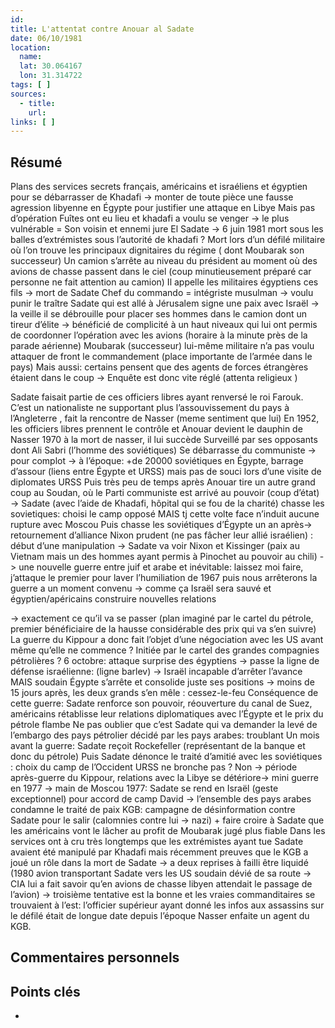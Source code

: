 ```yaml
---
id: 
title: L'attentat contre Anouar al Sadate
date: 06/10/1981
location:
  name: 
  lat: 30.064167
  lon: 31.314722
tags: [ ]
sources:
  - title: 
    url: 
links: [ ]
---
```


## Résumé
Plans des services secrets français, américains et israéliens et égyptien pour se débarrasser de Khadafi -> monter de toute pièce une fausse agression libyenne en Égypte pour justifier une attaque en Libye 
Mais pas d’opération 
Fuîtes ont eu lieu et khadafi a voulu se venger -> le plus vulnérable = Son voisin et ennemi jure El Sadate 
-> 6 juin 1981 mort sous les balles d’extrémistes sous l’autorité de khadafi ? Mort lors d’un défilé militaire où l’on trouve les principaux dignitaires du régime ( dont Moubarak son successeur) 
Un camion s’arrête au niveau du président au moment où des avions de chasse passent dans le ciel (coup minutieusement préparé car personne ne fait attention au camion) 
Il appelle les militaires égyptiens ces fils -> mort de Sadate Chef du commando = intégriste musulman 
-> voulu punir le traître Sadate qui est allé à Jérusalem signe une paix avec Israël 
-> la veille il se débrouille pour placer ses hommes dans le camion dont un tireur d’élite -> bénéficié de complicité à un haut niveaux qui lui ont permis de coordonner l’opération avec les avions (horaire à la minute près de la parade aérienne) Moubarak (successeur) lui-même militaire n’a pas voulu attaquer de front le commandement (place importante de l’armée dans le pays) 
Mais aussi: certains pensent que des agents de forces étrangères étaient dans le coup -> Enquête est donc vite réglé (attenta religieux ) 

Sadate faisait partie de ces officiers libres ayant renversé le roi Farouk. C’est un nationaliste ne supportant plus l’assouvissement du pays à l’Angleterre , fait la rencontre de Nasser (meme sentiment que lui) 
En 1952, les officiers libres prennent le contrôle et Anouar devient le dauphin de Nasser 
1970 à la mort de nasser, il lui succède Surveillé par ses opposants dont Ali Sabri (l’homme des soviétiques) 
Se débarrasse du communiste -> pour complot -> à l’époque: +de 20000 soviétiques en Égypte, barrage d’assour (liens entre Égypte et URSS) mais pas de souci lors d’une visite de diplomates URSS Puis très peu de temps après Anouar tire un autre grand coup au Soudan, où le Parti communiste est arrivé au pouvoir (coup d’état) -> Sadate (avec l’aide de Khadafi, hôpital qui se fou de la charité) chasse les sovietiques: choisi le camp opposé MAIS tj cette volte face n’induit aucune rupture avec Moscou 
Puis chasse les soviétiques d’Égypte un an après-> retournement d’alliance 
Nixon prudent (ne pas fâcher leur allié israélien) : début d’une manipulation 
-> Sadate va voir Nixon et Kissinger (paix au Vietnam mais un des hommes ayant permis à Pinochet au pouvoir au chili) -> une nouvelle guerre entre juif et arabe et inévitable: laissez moi faire, j’attaque le premier pour laver l’humiliation de 1967 puis nous arrêterons la guerre a un moment convenu -> comme ça Israël sera sauvé et égyptien/apéricains construire nouvelles relations 

-> exactement ce qu’il va se passer (plan imaginé par le cartel du pétrole, premier bénéficiaire de la hausse considérable des prix qui va s’en suivre) 
La guerre du Kippour a donc fait l’objet d’une négociation avec les US avant même qu’elle ne commence ? Initiée par le cartel des grandes compagnies pétrolières ? 6 octobre: attaque surprise des égyptiens -> passe la ligne de défense israélienne: (ligne barlev) -> Israël incapable d’arrêter l’avance MAIS soudain Égypte s’arrête et consolide juste ses positions 
-> moins de 15 jours après, les deux grands s’en mêle : cessez-le-feu 
Conséquence de cette guerre: Sadate renforce son pouvoir, réouverture du canal de Suez, américains rétablisse leur relations diplomatiques avec l’Égypte et le prix du pétrole flambe 
Ne pas oublier que c’est Sadate qui va demander la levé de l’embargo des pays pétrolier décidé par les pays arabes: troublant 
Un mois avant la guerre: Sadate reçoit Rockefeller (représentant de la banque et donc du pétrole) 
Puis Sadate dénonce le traité d’amitié avec les soviétiques : choix du camp de l’Occident 
URSS ne bronche pas ? Non -> période après-guerre du Kippour, relations avec la Libye se détériore-> mini guerre en 1977 -> main de Moscou 
1977: Sadate se rend en Israël (geste exceptionnel) pour accord de camp David -> l’ensemble des pays arabes condamne le traité de paix 
KGB: campagne de désinformation contre Sadate pour le salir (calomnies contre lui -> nazi) + faire croire à Sadate que les américains vont le lâcher au profit de Moubarak jugé plus fiable 
Dans les services ont à cru très longtemps que les extrémistes ayant tue Sadate avaient été manipulé par Khadafi mais récemment preuves que le KGB a joué un rôle dans la mort de Sadate 
-> a deux reprises à failli être liquidé (1980 avion transportant Sadate vers les US soudain dévié de sa route -> CIA lui a fait savoir qu’en avions de chasse libyen attendait le passage de l’avion) 
-> troisième tentative est la bonne et les vraies commanditaires se trouvaient à l’est: l’officier supérieur ayant donné les infos aux assassins sur le défilé était de longue date depuis l’époque Nasser enfaite un agent du KGB.


## Commentaires personnels


## Points clés
- 

